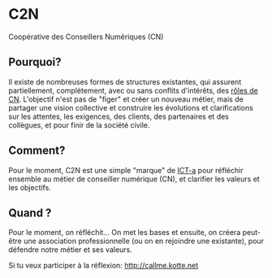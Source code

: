 # C2N
Coopérative des Conseillers Numériques (CN)

## Pourquoi?
Il existe de nombreuses formes de structures existantes, qui assurent partiellement, complètement, avec ou sans conflits d'intérêts, des [rôles de CN](https://github.com/ICT-A/Published.Docs/blob/master/ICT-a/ConseillerNum%C3%A9rique.md#r%C3%B4les).
L'objectif n'est pas de "figer" et créer un nouveau métier, mais de partager une vision collective et construire les évolutions et clarifications sur les attentes, les exigences, des clients, des partenaires et des collègues, et pour finir de la société civile.

## Comment?
Pour le moment, C2N est une simple "marque" de [ICT-a](http://statuts.ict-a.ch) pour réfléchir ensemble au métier de conseiller numérique (CN), et clarifier les valeurs et les objectifs.

## Quand ?
Pour le moment, on réfléchit...
On met les bases et ensuite, on créera peut-être une association professionnelle (ou on en rejoindre une existante), pour défendre notre métier et ses valeurs.

Si tu veux participer à la réflexion: http://callme.kotte.net
